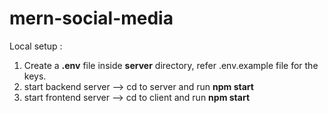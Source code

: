 # mern-social-media

Local setup :

1. Create a **.env** file inside **server** directory, refer .env.example file for the keys.
2. start backend server --> cd to server and run **npm start**
3. start frontend server --> cd to client and run **npm start**
